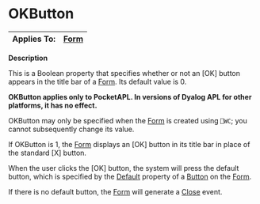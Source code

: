 




<h1 class="heading"><span class="name">OKButton</span></h1>

| Applies To: | [Form](../a-z/form.md) |
| --- | ---  |


**Description**


This is a Boolean property that specifies whether or not an [OK] button appears in the title bar of a [Form](../a-z/form.md). Its default value is 0.



**OKButton applies only to PocketAPL. In versions of Dyalog APL for other platforms, it has no effect.**


OKButton may only be specified when the [Form](../a-z/form.md) is created using `⎕WC`; you cannot subsequently change its value.


If OKButton is 1, the [Form](../a-z/form.md) displays an [OK]  button in its title bar in place of the standard [X] button.


When the user clicks the [OK] button, the system will press the default button, which is specified by the [Default](../a-z/default.md) property of a [Button](../a-z/button.md) on the [Form](../a-z/form.md).


If there is no default button, the [Form](../a-z/form.md) will generate a [Close](../a-z/close.md) event.


